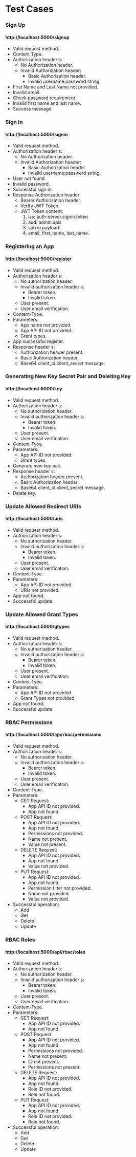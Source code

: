# Test Cases
### Sign Up
#### http://localhost:5000/signup

* Valid request method.
* Content Type.
* Authorization header s:
    * No Authorization header.
    * Invalid Authorization header:
        * Basic Authorization header.
        * Invalid username:password string.
* First Name and Last Name not provided.
* Invalid email.
* Check password requirement.
* Invalid first name and last name.
* Success message.

### Sign In
#### http://localhost:5000/signin

* Valid request method.
* Authorization header s:
    * No Authorization header.
    * Invalid Authorization header:
        * Basic Authorization header.
        * Invalid username:password string.
* User not found.
* Invalid password.
* Successful sign in.
* Response Authorization header:
    * Bearer Authorization header.
    * Verify JWT Token.
    * JWT Token content:
        1. iss: auth-server.signin.token
        2. aud: admin.apis
        3. sub in payload.
        4. email, first_name, last_name.

### Registering an App
#### http://localhost:5000/register

* Valid request method.
* Authorization header s:
    * No authorization header.
    * Invalid authorization header s:
        * Bearer token.
        * Invalid token.
    * User present.
    * User email verification.
* Content-Type.
* Parameters:
    * App name not provided.
    * App API ID not provided.
    * Grant types.
* App successful register.
* Response header s:
    * Authorization header present.
    * Basic Authorization header.
    * Base64 client_id:client_secret message.

### Generating New Key Secret Pair and Deleting Key
#### http://localhost:5000/key

* Valid request method.
* Authorization header s:
    * No authorization header.
    * Invalid authorization header s:
        * Bearer token.
        * Invalid token.
    * User present.
    * User email verification.
* Content-Type.
* Parameters:
    * App API ID not provided.
    * Grant types.
* Generate new key pair.
* Response header s:
    * Authorization header present.
    * Basic Authorization header.
    * Base64 client_id:client_secret message.
* Delete key.

### Update Allowed Redirect URIs
#### http://localhost:5000/uris

* Valid request method.
* Authorization header s:
    * No authorization header.
    * Invalid authorization header s:
        * Bearer token.
        * Invalid token.
    * User present.
    * User email verification.
* Content-Type.
* Parameters:
    * App API ID not provided.
    * URIs not provided.
* App not found.
* Successful update.

### Update Allowed Grant Types
#### http://localhost:5000/gtypes

* Valid request method.
* Authorization header s:
    * No authorization header.
    * Invalid authorization header s:
        * Bearer token.
        * Invalid token.
    * User present.
    * User email verification.
* Content-Type.
* Parameters:
    * App API ID not provided.
    * Grant Types not provided.
* App not found.
* Successful update.

### RBAC Permissions
#### http://localhost:5000/api/rbac/permissions

* Valid request method.
* Authorization header s:
    * No authorization header.
    * Invalid authorization header s:
        * Bearer token.
        * Invalid token.
    * User present.
    * User email verification.
* Content-Type.
* Parameters:
    * GET Request:
        * App API ID not provided.
        * App not found.
    * POST Request:
        * App API ID not provided.
        * App not found.
        * Permissions not provided.
        * Name not present.
        * Value not present.
    * DELETE Request:
        * App API ID not provided.
        * App not found.
        * Value not provided.
    * PUT Request:
        * App API ID not provided.
        * App not found.
        * Permission filter not provided.
        * Name not provided.
        * Value not provided.
* Successful operation:
    * Add
    * Get
    * Delete
    * Update

### RBAC Roles
#### http://localhost:5000/api/rbac/roles

* Valid request method.
* Authorization header s:
    * No authorization header.
    * Invalid authorization header s:
        * Bearer token.
        * Invalid token.
    * User present.
    * User email verification.
* Content-Type.
* Parameters:
    * GET Request:
        * App API ID not provided.
        * App not found.
    * POST Request:
        * App API ID not provided.
        * App not found.
        * Permissions not provided.
        * Name not present.
        * ID not present.
        * Permissions not present.
    * DELETE Request:
        * App API ID not provided.
        * App not found.
        * Role ID not provided.
        * Role not found.
    * PUT Request:
        * App API ID not provided.
        * App not found.
        * Role ID not provided.
        * Role not found.
* Successful operation:
    * Add
    * Get
    * Delete
    * Update